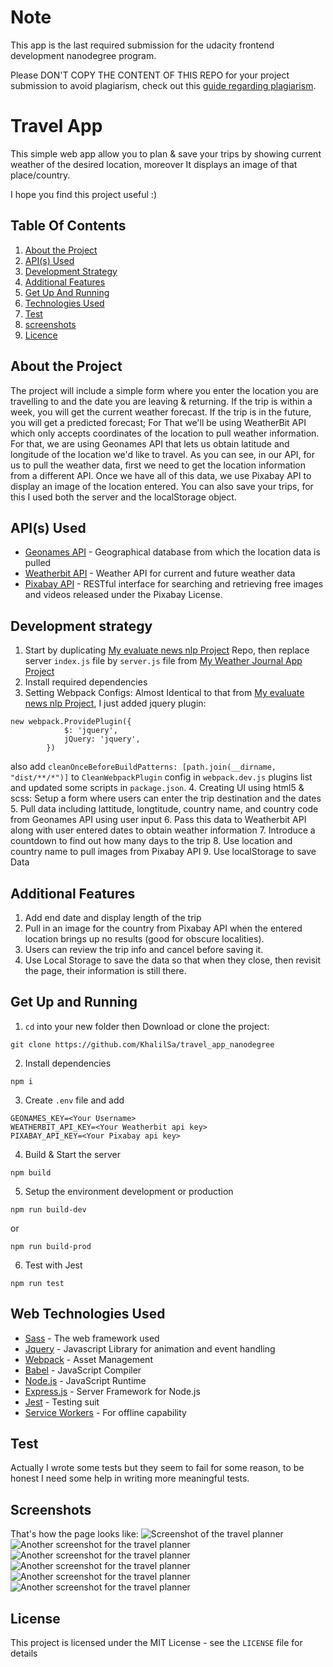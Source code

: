 # Note
This app is the last required submission for the udacity frontend development nanodegree program.

Please DON'T COPY THE CONTENT OF THIS REPO for your project submission to avoid plagiarism, check out this [guide regarding plagiarism](https://udacity.zendesk.com/hc/en-us/categories/360000151251-Plagiarism).

# Travel App
This simple web app allow you to plan &amp; save your trips by showing current weather of the desired location, moreover It displays an image of that place/country.

I hope you find this project useful :)

## Table Of Contents

1. [About the Project](#about-the-project)
2. [API(s) Used](#api\(s\)-used)
3. [Development Strategy](#development-strategy)
4. [Additional Features](#additional-features)
5. [Get Up And Running](#get-up-and-running) 
6. [Technologies Used](#web-technologies-used)
7. [Test](#test)
8. [screenshots](#screenshots)
9. [Licence](#licence)

## About the Project

The project will include a simple form where you enter the location you are travelling to and the date you are leaving &amp; returning. If the trip is within a week, you will get the current weather forecast. If the trip is in the future, you will get a predicted forecast; For That we'll be using WeatherBit API which only accepts coordinates of the location to pull weather information. For that, we are using Geonames API that lets us obtain latitude and longitude of the location we'd like to travel. As you can see, in our API, for us to pull the weather data, first we need to get the location information from a different API. Once we have all of this data, we use Pixabay API to display an image of the location entered. You can also save your trips, for this I used both the server and the localStorage object.

## API(s) Used

* [Geonames API](http://www.geonames.org/export/web-services.html) - Geographical database from which the location data is pulled
* [Weatherbit API](https://www.weatherbit.io/api) - Weather API for current and future weather data
* [Pixabay API](https://pixabay.com/api/docs/) - RESTful interface for searching and retrieving free images and videos released under the Pixabay License.

## Development strategy

1. Start by duplicating [My evaluate news nlp Project](https://github.com/KhalilSa/evaluate_new_nlp_frontend_nanodegree) Repo, then replace server `index.js` file by `server.js` file from [My Weather Journal App Project](https://github.com/KhalilSa/weather_journal_app_Udacity_project)
2. Install required dependencies
3. Setting Webpack Configs: Almost Identical to that from [My evaluate news nlp Project](https://github.com/KhalilSa/evaluate_new_nlp_frontend_nanodegree), I just added jquery plugin:

```
new webpack.ProvidePlugin({
            $: 'jquery',
            jQuery: 'jquery',
        })
```

also add `cleanOnceBeforeBuildPatterns: [path.join(__dirname, "dist/**/*")]` to `CleanWebpackPlugin` config in `webpack.dev.js` plugins list
and updated some scripts in `package.json`.
4. Creating UI using html5 &amp; scss: Setup a form where users can enter the trip destination and the dates
5. Pull data including lattitude, longtitude, country name, and country code from Geonames API using user input
6. Pass this data to Weatherbit API along with user entered dates to obtain weather information
7. Introduce a countdown to find out how many days to the trip
8. Use location and country name to pull images from Pixabay API
9. Use localStorage to save Data

## Additional Features

1. Add end date and display length of the trip
2. Pull in an image for the country from Pixabay API when the entered location brings up no results (good for obscure localities).
3. Users can review the trip info and cancel before saving it.
4. Use Local Storage to save the data so that when they close, then revisit the page, their information is still there.

## Get Up and Running

1. `cd` into your new folder then Download or clone the project:
```
git clone https://github.com/KhalilSa/travel_app_nanodegree
```
2. Install dependencies
```
npm i
```
3. Create `.env` file and add
```
GEONAMES_KEY=<Your Username>
WEATHERBIT_API_KEY=<Your Weatherbit api key>
PIXABAY_API_KEY=<Your Pixabay api key>
```
4. Build &amp; Start the server
```
npm build
```
5. Setup the environment development or production
```
npm run build-dev
```
or 
```
npm run build-prod
```
6. Test with Jest
```
npm run test
```

## Web Technologies Used

* [Sass](https://sass-lang.com/documentation) - The web framework used
* [Jquery](https://jquery.com/) - Javascript Library for animation and event handling
* [Webpack](https://webpack.js.org/concepts/) - Asset Management
* [Babel](https://babeljs.io/) - JavaScript Compiler
* [Node.js](https://nodejs.org/en/) - JavaScript Runtime
* [Express.js](https://expressjs.com/) - Server Framework for Node.js
* [Jest](https://jestjs.io/) - Testing suit
* [Service Workers](https://developers.google.com/web/fundamentals/primers/service-workers) - For offline capability

## Test
Actually I wrote some tests but they seem to fail for some reason, to be honest I need some help in writing more meaningful tests.

## Screenshots
That's how the page looks like:
![Screenshot of the travel planner](/screenshots/travelplannerscreenshot1.png)
![Another screenshot for the travel planner](/screenshots/travelplannerscreenshot2.png)
![Another screenshot for the travel planner](/screenshots/travelplannerscreenshot3.png)
![Another screenshot for the travel planner](/screenshots/travelplannerscreenshot4.png)
![Another screenshot for the travel planner](/screenshots/travelplannerscreenshot5.png)
![Another screenshot for the travel planner](/screenshots/travelplannerscreenshot6.png)

## License
This project is licensed under the MIT License - see the `LICENSE` file for details
